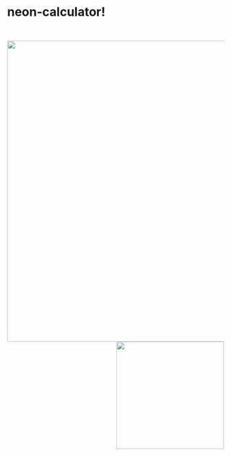 # neon-calculator!
<br>
<p>
<img src="https://user-images.githubusercontent.com/89675036/139632370-60981cfe-c05c-4a1f-a48d-5514ad6270f7.png" width="700px" align="left">
  
<img src="https://user-images.githubusercontent.com/89675036/139632341-fa1f7b7b-11ff-407b-ae02-444b295d19f4.png" width="250px" align="right">
</p>

